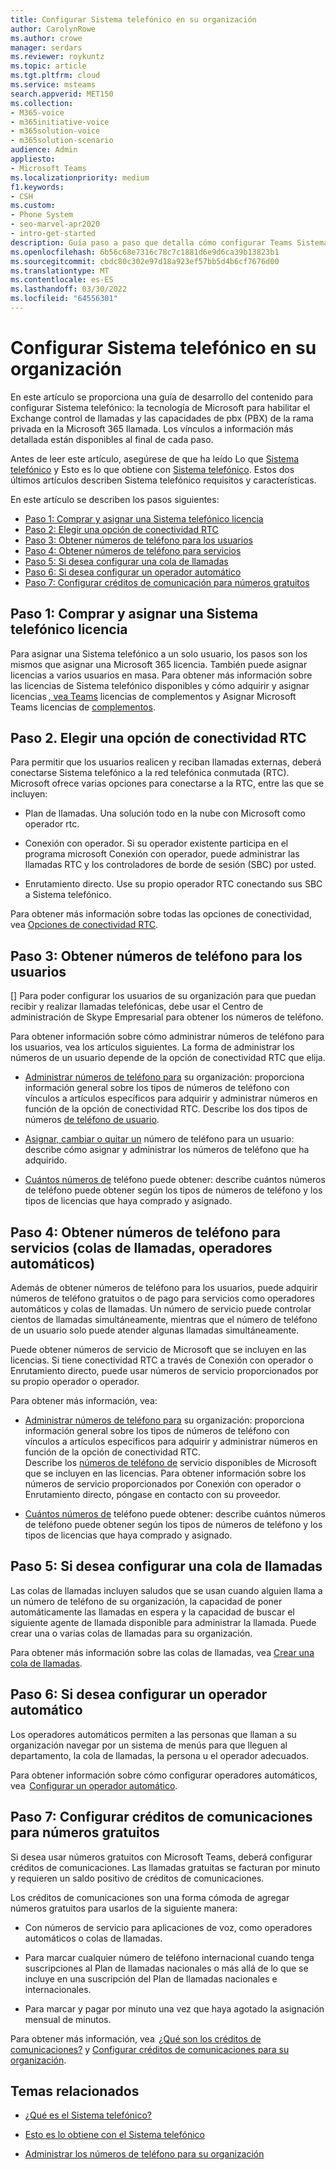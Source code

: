 ```yaml
---
title: Configurar Sistema telefónico en su organización
author: CarolynRowe
ms.author: crowe
manager: serdars
ms.reviewer: roykuntz
ms.topic: article
ms.tgt.pltfrm: cloud
ms.service: msteams
search.appverid: MET150
ms.collection:
- M365-voice
- m365initiative-voice
- m365solution-voice
- m365solution-scenario
audience: Admin
appliesto:
- Microsoft Teams
ms.localizationpriority: medium
f1.keywords:
- CSH
ms.custom:
- Phone System
- seo-marvel-apr2020
- intro-get-started
description: Guía paso a paso que detalla cómo configurar Teams Sistema telefónico para su organización en Microsoft 365.
ms.openlocfilehash: 6b56c68e7316c78c7c1881d6e9d6ca39b13823b1
ms.sourcegitcommit: cbdc80c302e97d18a923ef57bb5d4b6cf7676d00
ms.translationtype: MT
ms.contentlocale: es-ES
ms.lasthandoff: 03/30/2022
ms.locfileid: "64556301"
---
```

# <a name="set-up-phone-system-in-your-organization"></a>Configurar Sistema telefónico en su organización

En este artículo se proporciona una guía de desarrollo del contenido para configurar Sistema telefónico: la tecnología de Microsoft para habilitar el Exchange control de llamadas y las capacidades de pbx (PBX) de la rama privada en la Microsoft 365 llamada. Los vínculos a información más detallada están disponibles al final de cada paso. 

Antes de leer este artículo, asegúrese de que ha leído Lo que [Sistema telefónico](what-is-phone-system-in-office-365.md) y Esto es lo que obtiene con [Sistema telefónico](here-s-what-you-get-with-phone-system.md). Estos dos últimos artículos describen Sistema telefónico requisitos y características.    

En este artículo se describen los pasos siguientes: 

- [Paso 1: Comprar y asignar una Sistema telefónico licencia](#step-1-buy-and-assign-a-phone-system-license)  
- [Paso 2: Elegir una opción de conectividad RTC](#step-2-choose-a-pstn-connectivity-option) 
- [Paso 3: Obtener números de teléfono para los usuarios](#step-3-get-phone-numbers-for-your-users)
- [Paso 4: Obtener números de teléfono para servicios](#step-4-get-phone-numbers-for-services-call-queues-auto-attendants)
- [Paso 5: Si desea configurar una cola de llamadas](#step-5-if-you-want-to-set-up-a-call-queue) 
- [Paso 6: Si desea configurar un operador automático](#step-6-if-you-want-to-set-up-an-auto-attendant) 
- [Paso 7: Configurar créditos de comunicación para números gratuitos](#step-7-set-up-communications-credits-for-toll-free-numbers)
 

## <a name="step-1-buy-and-assign-a-phone-system-license"></a>Paso 1: Comprar y asignar una Sistema telefónico licencia

Para asignar una Sistema telefónico a un solo usuario, los pasos son los mismos que asignar una Microsoft 365 licencia. También puede asignar licencias a varios usuarios en masa. Para obtener más información sobre las licencias de Sistema telefónico disponibles y cómo adquirir y asignar licencias [, vea Teams](/microsoftteams//teams-add-on-licensing/microsoft-teams-add-on-licensing) licencias de complementos y Asignar Microsoft Teams licencias de [complementos](/microsoftteams/teams-add-on-licensing/assign-teams-add-on-licenses).

## <a name="step-2-choose-a-pstn-connectivity-option"></a>Paso 2. Elegir una opción de conectividad RTC 
 
Para permitir que los usuarios realicen y reciban llamadas externas, deberá conectarse Sistema telefónico a la red telefónica conmutada (RTC). Microsoft ofrece varias opciones para conectarse a la RTC, entre las que se incluyen: 

- Plan de llamadas. Una solución todo en la nube con Microsoft como operador rtc. 

- Conexión con operador. Si su operador existente participa en el programa microsoft Conexión con operador, puede administrar las llamadas RTC y los controladores de borde de sesión (SBC) por usted. 

- Enrutamiento directo. Use su propio operador RTC conectando sus SBC a Sistema telefónico. 

Para obtener más información sobre todas las opciones de conectividad, vea [Opciones de conectividad RTC](pstn-connectivity.md).   

## <a name="step-3-get-phone-numbers-for-your-users"></a>Paso 3: Obtener números de teléfono para los usuarios

[] Para poder configurar los usuarios de su organización para que puedan recibir y realizar llamadas telefónicas, debe usar el Centro de administración de Skype Empresarial para obtener los números de teléfono.

Para obtener información sobre cómo administrar números de teléfono para los usuarios, vea los artículos siguientes. La forma de administrar los números de un usuario depende de la opción de conectividad RTC que elija.   

- [Administrar números de teléfono para](manage-phone-numbers-landing-page.md) su organización: proporciona información general sobre los tipos de números de teléfono con vínculos a artículos específicos para adquirir y administrar números en función de la opción de conectividad RTC. Describe los dos tipos de números [de teléfono de usuario](manage-phone-numbers-landing-page.md#user-telephone-numbers). 
 
- [Asignar, cambiar o quitar un](assign-change-or-remove-a-phone-number-for-a-user.md) número de teléfono para un usuario: describe cómo asignar y administrar los números de teléfono que ha adquirido. 
 
- [Cuántos números de](how-many-phone-numbers-can-you-get.md) teléfono puede obtener: describe cuántos números de teléfono puede obtener según los tipos de números de teléfono y los tipos de licencias que haya comprado y asignado. 


## <a name="step-4-get-phone-numbers-for-services-call-queues-auto-attendants"></a>Paso 4: Obtener números de teléfono para servicios (colas de llamadas, operadores automáticos)

Además de obtener números de teléfono para los usuarios, puede adquirir números de teléfono gratuitos o de pago para servicios como operadores automáticos y colas de llamadas. Un número de servicio puede controlar cientos de llamadas simultáneamente, mientras que el número de teléfono de un usuario solo puede atender algunas llamadas simultáneamente.   

Puede obtener números de servicio de Microsoft que se incluyen en las licencias. Si tiene conectividad RTC a través de Conexión con operador o Enrutamiento directo, puede usar números de servicio proporcionados por su propio operador o operador. 

Para obtener más información, vea:

- [Administrar números de teléfono para](manage-phone-numbers-landing-page.md) su organización: proporciona información general sobre los tipos de números de teléfono con vínculos a artículos específicos para adquirir y administrar números en función de la opción de conectividad RTC.  
Describe los [números de teléfono de](manage-phone-numbers-landing-page.md#service-telephone-numbers) servicio disponibles de Microsoft que se incluyen en las licencias. Para obtener información sobre los números de servicio proporcionados por Conexión con operador o Enrutamiento directo, póngase en contacto con su proveedor. 

- [Cuántos números de](how-many-phone-numbers-can-you-get.md) teléfono puede obtener: describe cuántos números de teléfono puede obtener según los tipos de números de teléfono y los tipos de licencias que haya comprado y asignado. 

## <a name="step-5-if-you-want-to-set-up-a-call-queue"></a>Paso 5: Si desea configurar una cola de llamadas

Las colas de llamadas incluyen saludos que se usan cuando alguien llama a un número de teléfono de su organización, la capacidad de poner automáticamente las llamadas en espera y la capacidad de buscar el siguiente agente de llamada disponible para administrar la llamada. Puede crear una o varias colas de llamadas para su organización. 

Para obtener más información sobre las colas de llamadas, vea [Crear una cola de llamadas](create-a-phone-system-call-queue.md).

## <a name="step-6-if-you-want-to-set-up-an-auto-attendant"></a>Paso 6: Si desea configurar un operador automático

Los operadores automáticos permiten a las personas que llaman a su organización navegar por un sistema de menús para que lleguen al departamento, la cola de llamadas, la persona u el operador adecuados.  

Para obtener información sobre cómo configurar operadores automáticos, vea  [Configurar un operador automático](create-a-phone-system-auto-attendant.md).

## <a name="step-7-set-up-communications-credits-for-toll-free-numbers"></a>Paso 7: Configurar créditos de comunicaciones para números gratuitos

Si desea usar números gratuitos con Microsoft Teams, deberá configurar créditos de comunicaciones. Las llamadas gratuitas se facturan por minuto y requieren un saldo positivo de créditos de comunicaciones. 

Los créditos de comunicaciones son una forma cómoda de agregar números gratuitos para usarlos de la siguiente manera: 

- Con números de servicio para aplicaciones de voz, como operadores automáticos o colas de llamadas. 

- Para marcar cualquier número de teléfono internacional cuando tenga suscripciones al Plan de llamadas nacionales o más allá de lo que se incluye en una suscripción del Plan de llamadas nacionales e internacionales. 

- Para marcar y pagar por minuto una vez que haya agotado la asignación mensual de minutos. 

Para obtener más información, vea  [¿Qué son los créditos de comunicaciones?](what-are-communications-credits.md) y [Configurar créditos de comunicaciones para su organización](set-up-communications-credits-for-your-organization.md).
  

## <a name="related-topics"></a>Temas relacionados

- [¿Qué es el Sistema telefónico?](what-is-phone-system-in-office-365.md)

- [Esto es lo obtiene con el Sistema telefónico](here-s-what-you-get-with-phone-system.md)

- [Administrar los números de teléfono para su organización](manage-phone-numbers-landing-page.md)


    
  
 
